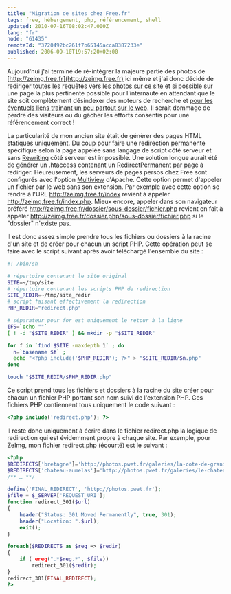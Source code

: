 ```yaml
---
title: "Migration de sites chez Free.fr"
tags: free, hébergement, php, référencement, shell
updated: 2010-07-16T08:02:47.000Z
lang: "fr"
node: "61435"
remoteId: "3720492bc261f7b65145acca8387233e"
published: 2006-09-10T19:57:20+02:00
---
```


Aujourd'hui j'ai terminé de ré-intégrer la majeure partie des photos de [http://zeimg.free.fr](http://zeimg.free.fr) ici même et j'ai donc décidé de rediriger toutes les requêtes vers [les photos sur ce site](http://photos.pwet.fr) et si possible sur une page la plus pertinente possible pour l'internaute en attendant que le site soit complètement désindexer des moteurs de recherche et [pour les éventuels liens trainant un peu partout sur le web](http://www.google.fr/search?hl=fr&amp;). Il serait dommage de perdre des visiteurs ou du gâcher les efforts consentis pour une référencement correct !


La particularité de mon ancien site était de génèrer des pages HTML statiques uniquement. Du coup pour faire une redirection permanente spécifique selon la page appelée sans langage de script côté serveur et sans [Rewriting](http://apachefrance.com/Manuels/Apache_1.3/mod/mod_rewrite.html) côté serveur est impossible. Une solution longue aurait été de générer un .htaccess contenant un [RedirectPermanent](http://apachefrance.com/Manuels/Apache_1.3_VF/mod/mod_alias.html#redirectperm) par page à rediriger. Heureusement, les serveurs de pages persos chez Free sont configurés avec l'option [Multiview](http://apachefrance.com/Manuels/Apache_1.3/content-negotiation.html) d'Apache. Cette option permet d'appeler un fichier par le web sans son extension. Par exemple avec cette option se rendre à l'URL http://zeimg.free.fr/index revient à appeler http://zeimg.free.fr/index.php. Mieux encore, appeler dans son navigateur préféré http://zeimg.free.fr/dossier/sous-dossier/fichier.php revient en fait à appeler http://zeimg.free.fr/dossier.php/sous-dossier/fichier.php si le &quot;dossier&quot; n'existe pas.


Il est donc assez simple prendre tous les fichiers ou dossiers à la racine d'un site et de créer pour chacun un script PHP. Cette opération peut se faire avec le script suivant après avoir téléchargé l'ensemble du site :

``` bash
#! /bin/sh

# répertoire contenant le site original
SITE=~/tmp/site
# répertoire contenant les scripts PHP de redirection
SITE_REDIR=~/tmp/site_redir
# script faisant effectivement la redirection
PHP_REDIR="redirect.php"

# séparateur pour for est uniquement le retour à la ligne
IFS=`echo ""`
[ ! -d "$SITE_REDIR" ] && mkdir -p "$SITE_REDIR"

for f in `find $SITE -maxdepth 1` ; do
  n=`basename $f` ;
  echo "<?php include('$PHP_REDIR'); ?>" > "$SITE_REDIR/$n.php"
done

touch "$SITE_REDIR/$PHP_REDIR.php"
```


Ce script prend tous les fichiers et dossiers à la racine du site créer pour chacun un fichier PHP portant son nom suivi de l'extension PHP. Ces fichiers PHP contiennent tous uniquement le code suivant :

``` php
<?php include('redirect.php'); ?>
```


Il reste donc uniquement à écrire dans le fichier redirect.php la logique de redirection qui est évidemment propre à chaque site. Par exemple, pour ZeImg, mon fichier redirect.php (écourté) est le suivant :

``` php
<?php
$REDIRECTS['bretagne']='http://photos.pwet.fr/galeries/la-cote-de-granit-rose-lannion-et-ses-environs/';
$REDIRECTS['chateau-aumelas']='http://photos.pwet.fr/galeries/le-chateau-d-aumelas/';
/** … **/

define('FINAL_REDIRECT', 'http://photos.pwet.fr');
$file = $_SERVER['REQUEST_URI'];
function redirect_301($url)
{
    header("Status: 301 Moved Permanently", true, 301);
    header("Location: ".$url);
    exit();
}

foreach($REDIRECTS as $reg => $redir)
{
    if ( ereg(".*$reg.*", $file))
        redirect_301($redir);
}
redirect_301(FINAL_REDIRECT);
?>
```

